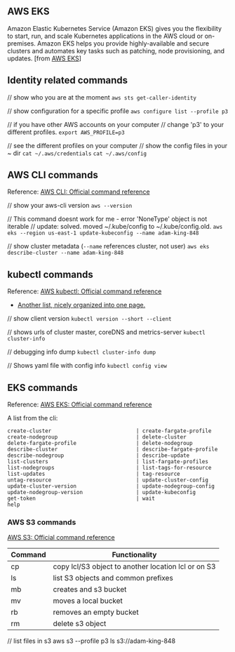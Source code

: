 
## AWS EKS 
Amazon Elastic Kubernetes Service (Amazon EKS) gives you the flexibility to start, run, and scale Kubernetes applications in the AWS cloud or on-premises. Amazon EKS helps you provide highly-available and secure clusters and automates key tasks such as patching, node provisioning, and updates. [from [AWS EKS](https://aws.amazon.com/eks/?whats-new-cards.sort-by=item.additionalFields.postDateTime&whats-new-cards.sort-order=desc&eks-blogs.sort-by=item.additionalFields.createdDate&eks-blogs.sort-order=desc)]

## Identity related commands
// show who you are at the moment
`aws sts get-caller-identity`

// show configuration for a specific profile
`aws configure list --profile p3`

// if you have other AWS accounts on your computer
// change 'p3' to your different profiles.
`export AWS_PROFILE=p3`

// see the different profiles on your computer
// show the config files in your ~ dir
`cat ~/.aws/credentials`
`cat ~/.aws/config`


## AWS CLI commands
Reference: [AWS CLI: Official command reference](https://docs.aws.amazon.com/cli/latest/index.html)

// show your aws-cli version
`aws --version`

// This command doesnt work for me - error 'NoneType' object is not iterable
// update: solved.  moved ~/.kube/config to ~/.kube/config.old.
`aws eks --region us-east-1 update-kubeconfig --name adam-king-848`
 
// show cluster metadata (`--name` references cluster, not user)
`aws eks describe-cluster --name adam-king-848`



## kubectl commands 
Reference: [AWS kubectl: Official command reference](https://kubernetes.io/docs/reference/generated/kubectl/kubectl-commands)
- [Another list, nicely organized into one page.](https://www.tutorialspoint.com/kubernetes/kubernetes_kubectl_commands.htm)

// show client version
`kubectl version --short --client`

// shows urls of cluster master, coreDNS and metrics-server
`kubectl cluster-info`

// debugging info dump
`kubectl cluster-info dump`

// Shows yaml file with config info
`kubectl config view`

## EKS commands
Reference: [AWS EKS: Official command reference](https://docs.aws.amazon.com/cli/latest/reference/eks/index.html)

A list from the cli:
```
create-cluster                           | create-fargate-profile
create-nodegroup                         | delete-cluster
delete-fargate-profile                   | delete-nodegroup
describe-cluster                         | describe-fargate-profile
describe-nodegroup                       | describe-update
list-clusters                            | list-fargate-profiles
list-nodegroups                          | list-tags-for-resource
list-updates                             | tag-resource
untag-resource                           | update-cluster-config
update-cluster-version                   | update-nodegroup-config
update-nodegroup-version                 | update-kubeconfig
get-token                                | wait
help
```

###  AWS S3 commands
[AWS S3: Official command reference](https://docs.aws.amazon.com/cli/latest/reference/s3/index.html)

|Command|Functionality|
|--|--
| cp | copy lcl/S3 object to another location lcl or on S3
| ls | list S3 objects and common prefixes
| mb | creates and s3 bucket
| mv|  moves a local bucket
| rb| removes an empty bucket
| rm| delete s3 object

// list files in s3 
aws s3 --profile p3 ls s3://adam-king-848





